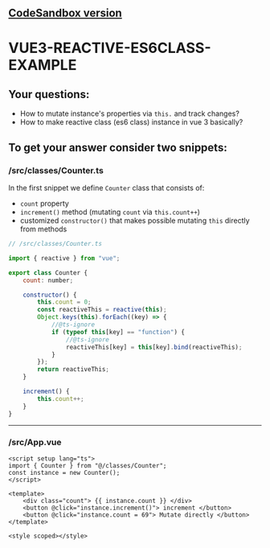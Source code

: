 ## [CodeSandbox version](https://codesandbox.io/p/sandbox/vue3-reactive-es6class-example-forked-pksyx8?layout=%257B%2522sidebarPanel%2522%253A%2522EXPLORER%2522%252C%2522rootPanelGroup%2522%253A%257B%2522direction%2522%253A%2522horizontal%2522%252C%2522contentType%2522%253A%2522UNKNOWN%2522%252C%2522type%2522%253A%2522PANEL_GROUP%2522%252C%2522id%2522%253A%2522ROOT_LAYOUT%2522%252C%2522panels%2522%253A%255B%257B%2522type%2522%253A%2522PANEL_GROUP%2522%252C%2522contentType%2522%253A%2522UNKNOWN%2522%252C%2522direction%2522%253A%2522vertical%2522%252C%2522id%2522%253A%2522cls79m4s600062a66cgfzu6pv%2522%252C%2522sizes%2522%253A%255B77.64192125189462%252C22.358078748105385%255D%252C%2522panels%2522%253A%255B%257B%2522type%2522%253A%2522PANEL_GROUP%2522%252C%2522contentType%2522%253A%2522EDITOR%2522%252C%2522direction%2522%253A%2522horizontal%2522%252C%2522id%2522%253A%2522EDITOR%2522%252C%2522panels%2522%253A%255B%257B%2522type%2522%253A%2522PANEL%2522%252C%2522contentType%2522%253A%2522EDITOR%2522%252C%2522id%2522%253A%2522cls79m4s600022a668jta45g6%2522%257D%255D%257D%252C%257B%2522type%2522%253A%2522PANEL_GROUP%2522%252C%2522contentType%2522%253A%2522SHELLS%2522%252C%2522direction%2522%253A%2522horizontal%2522%252C%2522id%2522%253A%2522SHELLS%2522%252C%2522panels%2522%253A%255B%257B%2522type%2522%253A%2522PANEL%2522%252C%2522contentType%2522%253A%2522SHELLS%2522%252C%2522id%2522%253A%2522cls79m4s600032a66yq743zfo%2522%257D%255D%252C%2522sizes%2522%253A%255B100%255D%257D%255D%257D%252C%257B%2522type%2522%253A%2522PANEL_GROUP%2522%252C%2522contentType%2522%253A%2522DEVTOOLS%2522%252C%2522direction%2522%253A%2522vertical%2522%252C%2522id%2522%253A%2522DEVTOOLS%2522%252C%2522panels%2522%253A%255B%257B%2522type%2522%253A%2522PANEL%2522%252C%2522contentType%2522%253A%2522DEVTOOLS%2522%252C%2522id%2522%253A%2522cls79m4s600052a6665u1l96l%2522%257D%255D%252C%2522sizes%2522%253A%255B100%255D%257D%255D%252C%2522sizes%2522%253A%255B50%252C50%255D%257D%252C%2522tabbedPanels%2522%253A%257B%2522cls79m4s600022a668jta45g6%2522%253A%257B%2522tabs%2522%253A%255B%257B%2522id%2522%253A%2522cls79m4s600012a66h09ikoaz%2522%252C%2522mode%2522%253A%2522permanent%2522%252C%2522type%2522%253A%2522FILE%2522%252C%2522filepath%2522%253A%2522%252FREADME.md%2522%252C%2522state%2522%253A%2522IDLE%2522%257D%255D%252C%2522id%2522%253A%2522cls79m4s600022a668jta45g6%2522%252C%2522activeTabId%2522%253A%2522cls79m4s600012a66h09ikoaz%2522%257D%252C%2522cls79m4s600052a6665u1l96l%2522%253A%257B%2522id%2522%253A%2522cls79m4s600052a6665u1l96l%2522%252C%2522activeTabId%2522%253A%2522cls79vxsr000z2a66pfelafpx%2522%252C%2522tabs%2522%253A%255B%257B%2522type%2522%253A%2522UNASSIGNED_PORT%2522%252C%2522port%2522%253A0%252C%2522id%2522%253A%2522cls79vxsr000z2a66pfelafpx%2522%252C%2522mode%2522%253A%2522permanent%2522%252C%2522path%2522%253A%2522%252F%2522%257D%255D%257D%252C%2522cls79m4s600032a66yq743zfo%2522%253A%257B%2522tabs%2522%253A%255B%255D%252C%2522id%2522%253A%2522cls79m4s600032a66yq743zfo%2522%257D%257D%252C%2522showDevtools%2522%253Atrue%252C%2522showShells%2522%253Atrue%252C%2522showSidebar%2522%253Atrue%252C%2522sidebarPanelSize%2522%253A15%257D)

# VUE3-REACTIVE-ES6CLASS-EXAMPLE

## Your questions:

-   How to mutate instance's properties via `this.` and track changes?
-   How to make reactive class (es6 class) instance in vue 3 basically?

## To get your answer consider two snippets:

### /src/classes/Counter.ts

In the first snippet we define `Counter` class that consists of:

-   `count` property
-   `increment()` method (mutating `count` via `this.count++`)
-   customized `constructor()` that makes possible mutating `this` directly from methods

```js
// /src/classes/Counter.ts

import { reactive } from "vue";

export class Counter {
    count: number;

    constructor() {
        this.count = 0;
        const reactiveThis = reactive(this);
        Object.keys(this).forEach((key) => {
            //@ts-ignore
            if (typeof this[key] == "function") {
                //@ts-ignore
                reactiveThis[key] = this[key].bind(reactiveThis);
            }
        });
        return reactiveThis;
    }

    increment() {
        this.count++;
    }
}
```

---

### /src/App.vue

```vue
<script setup lang="ts">
import { Counter } from "@/classes/Counter";
const instance = new Counter();
</script>

<template>
    <div class="count"> {{ instance.count }} </div>
    <button @click="instance.increment()"> increment </button>
    <button @click="instance.count = 69"> Mutate directly </button>
</template>

<style scoped></style>
```
